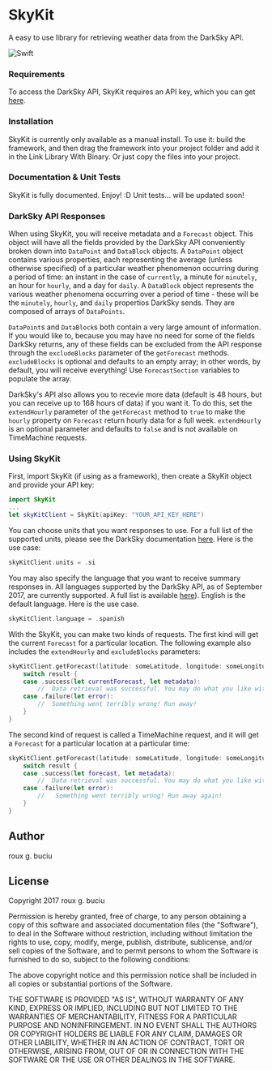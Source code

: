 # SkyKit
A easy to use library for retrieving weather data from the DarkSky API.

![Swift](http://img.shields.io/badge/swift-4.0-brightgreen.svg)


### Requirements

To access the DarkSky API, SkyKit requires an API key, which you can get [here](https://darksky.net/dev/).


### Installation

SkyKit is currently only available as a manual install. To use it: build the framework, and then drag the framework into your project folder and add it in the Link Library With Binary. Or just copy the files into your project.


### Documentation & Unit Tests

SkyKit is fully documented. Enjoy! :D
Unit tests... will be updated soon!


### DarkSky API Responses

When using SkyKit, you will receive metadata and a `Forecast` object. This object will have all the fields provided by the DarkSky API conveniently broken down into `DataPoint` and `DataBlock` objects. A `DataPoint` object contains various properties, each representing the average (unless otherwise specified) of a particular weather phenomenon occurring during a period of time: an instant in the case of `currently`, a minute for `minutely`, an hour for `hourly`, and a day for `daily`. A `DataBlock` object represents the various weather phenomena occurring over a period of time - these will be the `minutely`, `hourly`, and `daily` propertios DarkSky sends. They are composed of arrays of `DataPoints`.

`DataPoint`s and `DataBlock`s both contain a very large amount of information. If you would like to, because you may have no need for some of the fields DarkSky returns, any of these fields can be excluded from the API response through the `excludeBlocks` parameter of the `getForecast` methods. `excludeBlocks` is optional and defaults to an empty array; in other words, by default, you will receive everything! Use `ForecastSection` variables to populate the array.

DarkSky's API also allows you to recevie more data (default is 48 hours, but you can receive up to 168 hours of data) if you want it. To do this, set the `extendHourly` parameter of the `getForecast` method to `true` to make the `hourly` property on `Forecast` return hourly data for a full week. `extendHourly` is an optional parameter and defaults to `false` and is not available on TimeMachine requests.


### Using SkyKit

First, import SkyKit (if using as a framework), then create a SkyKit object and provide your API key:

```swift
import SkyKit
...
let skyKitClient = SkyKit(apiKey: "YOUR_API_KEY_HERE")
```

You can choose units that you want responses to use. For a full list of the supported units, please see the DarkSky documentation [here](https://darksky.net/dev/docs/forecast). Here is the use case:

```swift
skyKitClient.units = .si
```


You may also specify the language that you want to receive summary responses in. All languages supported by the DarkSky API, as of September 2017, are currently supported. A full list is available [here](https://darksky.net/dev/docs/forecast)). English is the default language. Here is the use case.

```swift
skyKitClient.language = .spanish
```


With the SkyKit, you can make two kinds of requests. The first kind will get the current `Forecast` for a particular location. The following example also includes the `extendHourly` and `excludeBlocks` parameters:

```swift
skyKitClient.getForecast(latitude: someLatitude, longitude: someLongitude, extendHourly: true, excludeBlocks: [.hourly]) { result in
    switch result {
    case .success(let currentForecast, let metadata):
        //  Data retrieval was successful. You may do what you like with the currentForecast and the metadata objects.
    case .failure(let error):
        //  Something went terribly wrong! Run away!
    }
}
```

The second kind of request is called a TimeMachine request, and it will get a `Forecast` for a particular location at a particular time:

```swift
skyKitClient.getForecast(latitude: someLatitude, longitude: someLongitude, time: someTime) { result in
    switch result {
    case .success(let forecast, let metadata):
        //  Data retrieval was successful. You may do what you like with the currentForecast and the metadata objects.
    case .failure(let error):
        //   Something went terribly wrong! Run away again!
    }
}
```


## Author

roux g. buciu


## License

Copyright 2017 roux g. buciu

Permission is hereby granted, free of charge, to any person obtaining a copy of this software and associated documentation files (the "Software"), to deal in the Software without restriction, including without limitation the rights to use, copy, modify, merge, publish, distribute, sublicense, and/or sell copies of the Software, and to permit persons to whom the Software is furnished to do so, subject to the following conditions:

The above copyright notice and this permission notice shall be included in all copies or substantial portions of the Software.

THE SOFTWARE IS PROVIDED "AS IS", WITHOUT WARRANTY OF ANY KIND, EXPRESS OR IMPLIED, INCLUDING BUT NOT LIMITED TO THE WARRANTIES OF MERCHANTABILITY, FITNESS FOR A PARTICULAR PURPOSE AND NONINFRINGEMENT. IN NO EVENT SHALL THE AUTHORS OR COPYRIGHT HOLDERS BE LIABLE FOR ANY CLAIM, DAMAGES OR OTHER LIABILITY, WHETHER IN AN ACTION OF CONTRACT, TORT OR OTHERWISE, ARISING FROM, OUT OF OR IN CONNECTION WITH THE SOFTWARE OR THE USE OR OTHER DEALINGS IN THE SOFTWARE.
